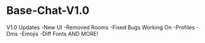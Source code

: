 # Base-Chat-V1.0
V1.0 Updates -New UI -Removed Rooms -Fixed Bugs  Working On -Profiles -Dms -Emojis -Diff Fonts AND MORE!
